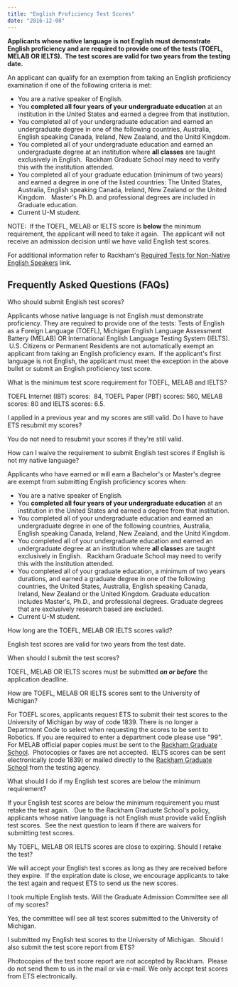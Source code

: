 ```yaml
---
title: "English Proficiency Test Scores"
date: "2016-12-08"
---
```


**Applicants whose native language is not English must demonstrate English proficiency and are required to provide one of the tests (TOEFL, MELAB OR IELTS).  The test scores are valid for two years from the testing date.**  

An applicant can qualify for an exemption from taking an English proficiency examination if one of the following criteria is met:

- You are a native speaker of English.
- You **completed all four years of your undergraduate education** at an institution in the United States and earned a degree from that institution.
- You completed all of your undergraduate education and earned an undergraduate degree in one of the following countries, Australia, English speaking Canada, Ireland, New Zealand, and the Unitd Kingdom.
- You completed all of your undergraduate education and earned an undergraduate degree at an institution where **all classes** are taught exclusively in English.  Rackham Graduate School may need to verify this with the institution attended.
- You completed all of your graduate education (minimum of two years) and earned a degree in one of the listed countries: The United States, Australia, English speaking Canada, Ireland, New Zealand or the United Kingdom.   Master's Ph.D. and professional degrees are included in Graduate education.
- Current U-M student.

NOTE:  If the TOEFL, MELAB or IELTS score is **below** the minimum requirement, the applicant will need to take it again.  The applicant will not receive an admission decision until we have valid English test scores. 

For additional information refer to Rackham's [Required Tests for Non-Native English Speakers](http://www.rackham.umich.edu/prospective-students/admissions/required-tests-for-non-native-english-speakers) link.

## Frequently Asked Questions (FAQs) 

Who should submit English test scores?

Applicants whose native language is not English must demonstrate proficiency. They are required to provide one of the tests: Tests of English as a Foreign Language (TOEFL), Michigan English Language Assessment Battery (MELAB) OR International English Language Testing System (IELTS).  U.S. Citizens or Permanent Residents are not automatically exempt an applicant from taking an English proficiency exam.  If the applicant's first language is not English, the applicant must meet the exception in the above bullet or submit an English proficiency test score.

What is the minimum test score requirement for TOEFL, MELAB and IELTS?

TOEFL Internet (IBT) scores:  84, TOEFL Paper (PBT) scores: 560, MELAB scores: 80 and IELTS scores: 6.5.

I applied in a previous year and my scores are still valid. Do I have to have ETS resubmit my scores?

You do not need to resubmit your scores if they're still valid.

How can I waive the requirement to submit English test scores if English is not my native language?

Applicants who have earned or will earn a Bachelor's or Master's degree are exempt from submitting English proficiency scores when:

- You are a native speaker of English.
- You **completed all four years of your undergraduate education** at an institution in the United States and earned a degree from that institution.
- You completed all of your undergraduate education and earned an undergraduate degree in one of the following countries, Australia, English speaking Canada, Ireland, New Zealand, and the Unitd Kingdom.
- You completed all of your undergraduate education and earned an undergraduate degree at an institution where **all classe**s are taught exclusively in English.   Rackham Graduate School may need to verify this with the institution attended.
- You completed all of your graduate education, a minimum of two years durations, and earned a graduate degree in one of the following countries, the United States, Australia, English speaking Canada, Ireland, New Zealand or the United Kingdom. Graduate education includes Master's, Ph.D., and professional degrees. Graduate degrees that are exclusively research based are excluded.
- Current U-M student.

How long are the TOEFL, MELAB OR IELTS scores valid?

English test scores are valid for two years from the test date.

When should I submit the test scores?

TOEFL, MELAB OR IELTS scores must be submitted _**on or before**_ the application deadline. 

How are TOEFL, MELAB OR IELTS scores sent to the University of Michigan?

For TOEFL scores, applicants request ETS to submit their test scores to the University of Michigan by way of code 1839. There is no longer a Department Code to select when requesting the scores to be sent to Robotics. If you are required to enter a department code please use "99". For MELAB official paper copies must be sent to the [Rackham Graduate School](https://rackham.umich.edu/admissions/preparing-your-application/tests/).  Photocopies or faxes are not accepted.  IELTS scores can be sent electronically (code 1839) or mailed directly to the [Rackham Graduate School](https://rackham.umich.edu/admissions/preparing-your-application/tests/) from the testing agency.

What should I do if my English test scores are below the minimum requirement?

If your English test scores are below the minimum requirement you must retake the test again.   Due to the Rackham Graduate School's policy, applicants whose native language is not English must provide valid English test scores.  See the next question to learn if there are waivers for submitting test scores.

My TOEFL, MELAB OR IELTS scores are close to expiring. Should I retake the test?

We will accept your English test scores as long as they are received before they expire.  If the expiration date is close, we encourage applicants to take the test again and request ETS to send us the new scores.

I took multiple English tests. Will the Graduate Admission Committee see all of my scores?

Yes, the committee will see all test scores submitted to the University of Michigan.  

I submitted my English test scores to the University of Michigan.  Should I also submit the test score report from ETS?

Photocopies of the test score report are not accepted by Rackham.  Please do not send them to us in the mail or via e-mail. We only accept test scores from ETS electronically.
